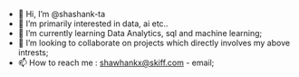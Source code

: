 - 👋 Hi, I’m @shashank-ta
- 👀 I’m primarily interested in data, ai etc..
- 🌱 I’m currently learning Data Analytics, sql and machine learning;
- 💞️ I’m looking to collaborate on projects which directly involves my above intrests;
- 📫 How to reach me : shawhankx@skiff.com - email;

<!---
shashank-ta/shashank-ta is a ✨ special ✨ repository because its `README.md` (this file) appears on your GitHub profile.
You can click the Preview link to take a look at your changes.
--->
